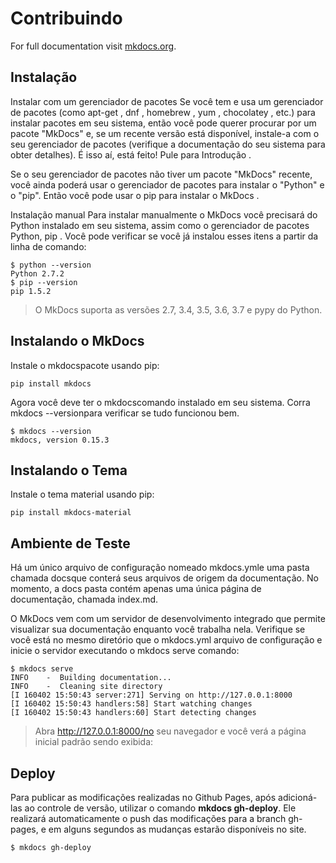 # Contribuindo

For full documentation visit [mkdocs.org](https://mkdocs.org).

## Instalação
Instalar com um gerenciador de pacotes
Se você tem e usa um gerenciador de pacotes (como apt-get , dnf , homebrew , yum , chocolatey , etc.) para instalar pacotes em seu sistema, então você pode querer procurar por um pacote "MkDocs" e, se um recente versão está disponível, instale-a com o seu gerenciador de pacotes (verifique a documentação do seu sistema para obter detalhes). É isso aí, está feito! Pule para Introdução .

Se o seu gerenciador de pacotes não tiver um pacote "MkDocs" recente, você ainda poderá usar o gerenciador de pacotes para instalar o "Python" e o "pip". Então você pode usar o pip para instalar o MkDocs .

Instalação manual
Para instalar manualmente o MkDocs você precisará do Python instalado em seu sistema, assim como o gerenciador de pacotes Python, pip . Você pode verificar se você já instalou esses itens a partir da linha de comando:
```
$ python --version
Python 2.7.2
$ pip --version
pip 1.5.2
```

> O MkDocs suporta as versões 2.7, 3.4, 3.5, 3.6, 3.7 e pypy do Python.

## Instalando o MkDocs
Instale o mkdocspacote usando pip:
```
pip install mkdocs
```

Agora você deve ter o mkdocscomando instalado em seu sistema. Corra mkdocs
--versionpara verificar se tudo funcionou bem.

```
$ mkdocs --version
mkdocs, version 0.15.3
```

## Instalando o Tema
Instale o tema material usando pip:
```
pip install mkdocs-material
```

## Ambiente de Teste
Há um único arquivo de configuração nomeado mkdocs.ymle uma pasta chamada  docsque conterá seus arquivos de origem da documentação. No momento, a docs pasta contém apenas uma única página de documentação, chamada index.md.

O MkDocs vem com um servidor de desenvolvimento integrado que permite visualizar sua documentação enquanto você trabalha nela. Verifique se você está no mesmo diretório que o mkdocs.yml arquivo de configuração e inicie o servidor executando o mkdocs serve comando:

```
$ mkdocs serve
INFO    -  Building documentation...
INFO    -  Cleaning site directory
[I 160402 15:50:43 server:271] Serving on http://127.0.0.1:8000
[I 160402 15:50:43 handlers:58] Start watching changes
[I 160402 15:50:43 handlers:60] Start detecting changes
```

> Abra http://127.0.0.1:8000/no seu navegador e você verá a página inicial padrão sendo exibida:

## Deploy
Para publicar as modificações realizadas no Github Pages, após adicioná-las ao controle de versão, utilizar o comando **mkdocs gh-deploy**. Ele realizará automaticamente o push das modificações para a branch gh-pages, e em alguns segundos as mudanças estarão disponíveis no site.

```
$ mkdocs gh-deploy
```
